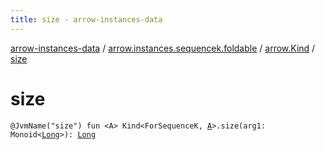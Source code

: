```yaml
---
title: size - arrow-instances-data
---
```


[arrow-instances-data](../../index.html) / [arrow.instances.sequencek.foldable](../index.html) / [arrow.Kind](index.html) / [size](./size.html)

# size

`@JvmName("size") fun <A> Kind<ForSequenceK, `[`A`](size.html#A)`>.size(arg1: Monoid<`[`Long`](https://kotlinlang.org/api/latest/jvm/stdlib/kotlin/-long/index.html)`>): `[`Long`](https://kotlinlang.org/api/latest/jvm/stdlib/kotlin/-long/index.html)
